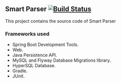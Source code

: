 ## Smart Parser [![Build Status](https://travis-ci.org/rialmeid/smart-parser)](https://travis-ci.org/rialmeid/smart-parser)
This project contains the source code of Smart Parser

### Frameworks used
* Spring Boot Development Tools.
* Web.
* Java Persistence API.
* MySQL and Flyway Database Migrations library.
* HyperSQL Database.
* Gradle.
* JUnit.
